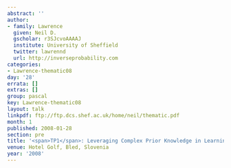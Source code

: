 ```yaml
---
abstract: ''
author:
- family: Lawrence
  given: Neil D.
  gscholar: r3SJcvoAAAAJ
  institute: University of Sheffield
  twitter: lawrennd
  url: http://inverseprobability.com
categories:
- Lawrence-thematic08
day: '28'
errata: []
extras: []
group: pascal
key: Lawrence-thematic08
layout: talk
linkpdf: ftp://ftp.dcs.shef.ac.uk/home/neil/thematic.pdf
month: 1
published: 2008-01-28
section: pre
title: '<span>TP1</span>: Leveraging Complex Prior Knowledge in Learning'
venue: Hotel Golf, Bled, Slovenia
year: '2008'
---
```

